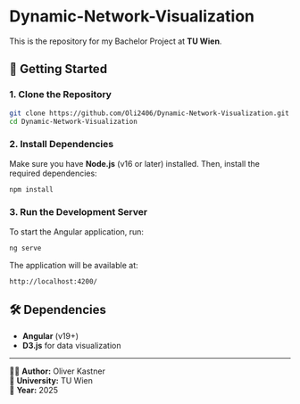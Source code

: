 # Dynamic-Network-Visualization

This is the repository for my Bachelor Project at **TU Wien**.

## 🚀 Getting Started

### **1. Clone the Repository**
```sh
git clone https://github.com/Oli2406/Dynamic-Network-Visualization.git
cd Dynamic-Network-Visualization
```

### **2. Install Dependencies**
Make sure you have **Node.js** (v16 or later) installed. Then, install the required dependencies:
```sh
npm install
```

### **3. Run the Development Server**
To start the Angular application, run:
```sh
ng serve
```
The application will be available at:
```
http://localhost:4200/
```

## 🛠 Dependencies
- **Angular** (v19+)
- **D3.js** for data visualization

---
👨‍💻 **Author:** Oliver Kastner  
📌 **University:** TU Wien  
📅 **Year:** 2025
